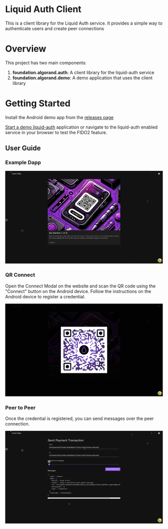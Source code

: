 # Liquid Auth Client

This is a client library for the Liquid Auth service. It provides a simple way to authenticate users and create peer connections

# Overview

This project has two main components:

1. **foundation.algorand.auth**: A client library for the liquid-auth service
2. **foundation.algorand.demo**: A demo application that uses the client library

# Getting Started

Install the Android demo app from the [releases page](https://github.com/algorandfoundation/liquid-auth-android/releases)

[Start a demo liquid-auth](https://github.com/algorandfoundation/liquid-auth?tab=readme-ov-file#getting-started) application or navigate to the liquid-auth enabled service in your browser to test the FIDO2 feature.

## User Guide

### Example Dapp
![Step-1.png](.docs%2FStep-1.png)


### QR Connect

Open the Connect Modal on the website and scan the QR code using the "Connect" button on the Android device.
Follow the instructions on the Android device to register a credential.


![Step-1-QRCode.png](.docs%2FStep-1-QRCode.png)


### Peer to Peer

Once the credential is registered, you can send messages over the peer connection.

![Step-2.png](.docs%2FStep-2.png)


